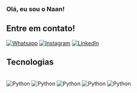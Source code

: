 ### Olá, eu sou o Naan!

## Entre em contato!

[![Whatsapp](https://img.shields.io/badge/WhatsApp-25D366?style=for-the-badge&logo=whatsapp&logoColor=white)](https://wa.me/5551985371317)
[![Instagram](https://img.shields.io/badge/Instagram-E4405F?style=for-the-badge&logo=instagram&logoColor=white)](https://www.instagram.com/naan.andrade/)
[![LinkedIn](https://img.shields.io/badge/LinkedIn-0077B5?style=for-the-badge&logo=linkedin&logoColor=white)](https://www.linkedin.com/in/naanandrade/)


## Tecnologias

<div style="display: inline_block"><br/> 
    <img align="center" alt="Python" src="https://img.shields.io/badge/Python-3776AB?style=for-the-badge&logo=python&logoColor=white">
    <img align="center" alt="Python" src="https://img.shields.io/badge/MongoDB-4EA94B?style=for-the-badge&logo=mongodb&logoColor=white">
    <img align="center" alt="Python" src="https://img.shields.io/badge/CSS3-1572B6?style=for-the-badge&logo=css3&logoColor=white">
    <img align="center" alt="Python" src="https://img.shields.io/badge/JavaScript-F7DF1E?style=for-the-badge&logo=javascript&logoColor=black">
    <img align="center" alt="Python" src="https://img.shields.io/badge/HTML-239120?style=for-the-badge&logo=html5&logoColor=white">
</div>



